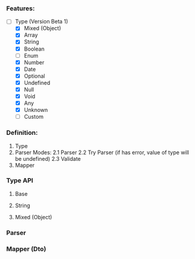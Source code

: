 ### Features:
 - [ ] Type (Version Beta 1)
   - [X] Mixed (Object)
   - [X] Array
   - [X] String
   - [X] Boolean
   - [ ] Enum
   - [X] Number
   - [X] Date
   - [X] Optional 
   - [X] Undefined
   - [X] Null
   - [X] Void
   - [X] Any
   - [X] Unknown
   - [ ] Custom
   
### Definition:
  1. Type
  2. Parser Modes:
    2.1 Parser
    2.2 Try Parser (if has error, value of type will be undefined)
    2.3 Validate
  3. Mapper

### Type API
  1. Base

  2. String

  3. Mixed (Object)

### Parser

### Mapper (Dto)
